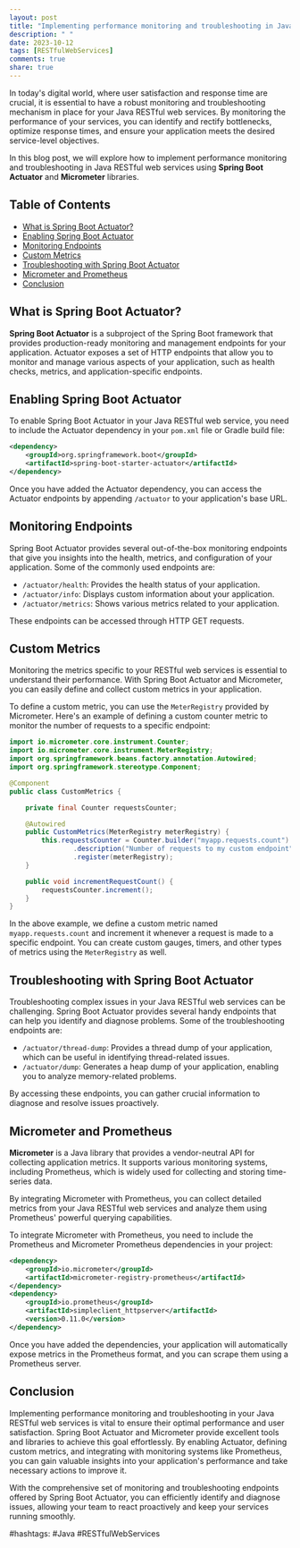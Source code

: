 ```yaml
---
layout: post
title: "Implementing performance monitoring and troubleshooting in Java RESTful web services"
description: " "
date: 2023-10-12
tags: [RESTfulWebServices]
comments: true
share: true
---
```


In today's digital world, where user satisfaction and response time are crucial, it is essential to have a robust monitoring and troubleshooting mechanism in place for your Java RESTful web services. By monitoring the performance of your services, you can identify and rectify bottlenecks, optimize response times, and ensure your application meets the desired service-level objectives.

In this blog post, we will explore how to implement performance monitoring and troubleshooting in Java RESTful web services using **Spring Boot Actuator** and **Micrometer** libraries.

## Table of Contents
- [What is Spring Boot Actuator?](#what-is-spring-boot-actuator)
- [Enabling Spring Boot Actuator](#enabling-spring-boot-actuator)
- [Monitoring Endpoints](#monitoring-endpoints)
- [Custom Metrics](#custom-metrics)
- [Troubleshooting with Spring Boot Actuator](#troubleshooting-with-spring-boot-actuator)
- [Micrometer and Prometheus](#micrometer-and-prometheus)
- [Conclusion](#conclusion)

## What is Spring Boot Actuator?

**Spring Boot Actuator** is a subproject of the Spring Boot framework that provides production-ready monitoring and management endpoints for your application. Actuator exposes a set of HTTP endpoints that allow you to monitor and manage various aspects of your application, such as health checks, metrics, and application-specific endpoints.

## Enabling Spring Boot Actuator

To enable Spring Boot Actuator in your Java RESTful web service, you need to include the Actuator dependency in your `pom.xml` file or Gradle build file:

```xml
<dependency>
    <groupId>org.springframework.boot</groupId>
    <artifactId>spring-boot-starter-actuator</artifactId>
</dependency>
```

Once you have added the Actuator dependency, you can access the Actuator endpoints by appending `/actuator` to your application's base URL.

## Monitoring Endpoints

Spring Boot Actuator provides several out-of-the-box monitoring endpoints that give you insights into the health, metrics, and configuration of your application. Some of the commonly used endpoints are:

- `/actuator/health`: Provides the health status of your application.
- `/actuator/info`: Displays custom information about your application.
- `/actuator/metrics`: Shows various metrics related to your application.

These endpoints can be accessed through HTTP GET requests.

## Custom Metrics

Monitoring the metrics specific to your RESTful web services is essential to understand their performance. With Spring Boot Actuator and Micrometer, you can easily define and collect custom metrics in your application.

To define a custom metric, you can use the `MeterRegistry` provided by Micrometer. Here's an example of defining a custom counter metric to monitor the number of requests to a specific endpoint:

```java
import io.micrometer.core.instrument.Counter;
import io.micrometer.core.instrument.MeterRegistry;
import org.springframework.beans.factory.annotation.Autowired;
import org.springframework.stereotype.Component;

@Component
public class CustomMetrics {

    private final Counter requestsCounter;

    @Autowired
    public CustomMetrics(MeterRegistry meterRegistry) {
        this.requestsCounter = Counter.builder("myapp.requests.count")
                .description("Number of requests to my custom endpoint")
                .register(meterRegistry);
    }

    public void incrementRequestCount() {
        requestsCounter.increment();
    }
}
```

In the above example, we define a custom metric named `myapp.requests.count` and increment it whenever a request is made to a specific endpoint. You can create custom gauges, timers, and other types of metrics using the `MeterRegistry` as well.

## Troubleshooting with Spring Boot Actuator

Troubleshooting complex issues in your Java RESTful web services can be challenging. Spring Boot Actuator provides several handy endpoints that can help you identify and diagnose problems. Some of the troubleshooting endpoints are:

- `/actuator/thread-dump`: Provides a thread dump of your application, which can be useful in identifying thread-related issues.
- `/actuator/dump`: Generates a heap dump of your application, enabling you to analyze memory-related problems.

By accessing these endpoints, you can gather crucial information to diagnose and resolve issues proactively.

## Micrometer and Prometheus

**Micrometer** is a Java library that provides a vendor-neutral API for collecting application metrics. It supports various monitoring systems, including Prometheus, which is widely used for collecting and storing time-series data.

By integrating Micrometer with Prometheus, you can collect detailed metrics from your Java RESTful web services and analyze them using Prometheus' powerful querying capabilities.

To integrate Micrometer with Prometheus, you need to include the Prometheus and Micrometer Prometheus dependencies in your project:

```xml
<dependency>
    <groupId>io.micrometer</groupId>
    <artifactId>micrometer-registry-prometheus</artifactId>
</dependency>
<dependency>
    <groupId>io.prometheus</groupId>
    <artifactId>simpleclient_httpserver</artifactId>
    <version>0.11.0</version>
</dependency>
```

Once you have added the dependencies, your application will automatically expose metrics in the Prometheus format, and you can scrape them using a Prometheus server.

## Conclusion

Implementing performance monitoring and troubleshooting in your Java RESTful web services is vital to ensure their optimal performance and user satisfaction. Spring Boot Actuator and Micrometer provide excellent tools and libraries to achieve this goal effortlessly. By enabling Actuator, defining custom metrics, and integrating with monitoring systems like Prometheus, you can gain valuable insights into your application's performance and take necessary actions to improve it.

With the comprehensive set of monitoring and troubleshooting endpoints offered by Spring Boot Actuator, you can efficiently identify and diagnose issues, allowing your team to react proactively and keep your services running smoothly.

#hashtags: #Java #RESTfulWebServices